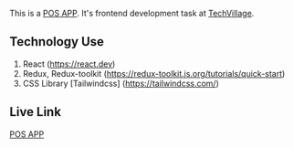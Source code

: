 This is a [POS APP](https://pos-techvillage.vercel.app/). It's frontend development task at [TechVillage](https://techvill.net).

## Technology Use

1. React (https://react.dev)
2. Redux, Redux-toolkit (https://redux-toolkit.js.org/tutorials/quick-start)
3. CSS Library [Tailwindcss] (https://tailwindcss.com/)

## Live Link

[POS APP](https://pos-techvillage.vercel.app/)
